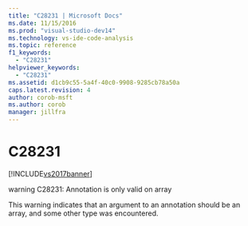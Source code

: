 ```yaml
---
title: "C28231 | Microsoft Docs"
ms.date: 11/15/2016
ms.prod: "visual-studio-dev14"
ms.technology: vs-ide-code-analysis
ms.topic: reference
f1_keywords: 
  - "C28231"
helpviewer_keywords: 
  - "C28231"
ms.assetid: d1cb9c55-5a4f-40c0-9908-9285cb78a50a
caps.latest.revision: 4
author: corob-msft
ms.author: corob
manager: jillfra
---
```

# C28231
[!INCLUDE[vs2017banner](../includes/vs2017banner.md)]

warning C28231: Annotation is only valid on array  
  
 This warning indicates that an argument to an annotation should be an array, and some other type was encountered.
